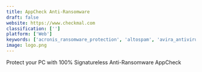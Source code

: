 ```yaml
---
title: AppCheck Anti-Ransomware
draft: false 
website: https://www.checkmal.com
classification: ['']
platform: ['Web']
keywords: ['acronis_ransomware_protection', 'altospam', 'avira_antivirus', 'bitdefender_anti-ransomware', 'enhanced_mitigation_experience_toolkit', 'excubits_bouncer', 'faronics_anti-executable', 'hitmanpro.alert', 'kaspersky_anti-ransomware_tool_for_business', 'malwarebytes_anti-ransomware', 'metadefender', 'osarmor', 'ransombuster', 'secureaplus']
image: logo.png
---
```

Protect your PC with 100% Signatureless Anti-Ransomware AppCheck